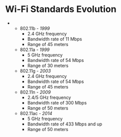 # Wi-Fi Standards Evolution

- - 802.11b - *1999*
    - 2.4 GHz frequency
    - Bandwidth rate of 11 Mbps
    - Range of 45 meters
  - 802.11a - *1999*
    - 5 GHz frequency
    - Bandwidth rate of 54 Mbps
    - Range of 30 meters
  - 802.11g - *2003*
    - 2.4 GHz frequency
    - Bandwidth rate of 54 Mbps
    - Range of 45 meters
  - 802.11n - *2009*
    - 2.4/5 GHz frequency
    - Bandwidth rate of 300 Mbps
    - Range of 50 meters
  - 802.11ac - *2014*
    - 5 GHz frequency
    - Bandwidth rate of 433 Mbps and up
    - Range of 50 meters